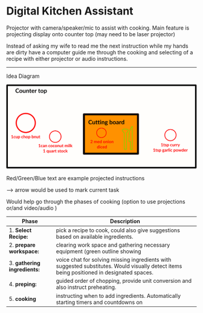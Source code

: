 # Digital Kitchen Assistant

Projector with camera/speaker/mic to assist with cooking. Main feature is projecting display onto counter top (may need to be laser projector)

Instead of asking my wife to read me the next instruction while my hands are dirty have a computer guide me through the cooking and selecting of a recipe with either projector or audio instructions.

---

Idea Diagram

![project Diagram](./dka.svg)

Red/Green/Blue text are example projected instructions

--> arrow would be used to mark current task

Would help go through the phases of cooking (option to use projections or/and video/audio )

| Phase                         | Description                                                                                                                               |
| ----------------------------- | ----------------------------------------------------------------------------------------------------------------------------------------- |
| 1. **Select Recipe:**         | pick a recipe to cook, could also give suggestions based on available ingredients.                                                        |
| 2. **prepare workspace:**     | clearing work space and gathering necessary equipment (green outline showing                                                              | knife/spoon to gather - camera to detect item gathered, red showing prep bowls) |
| 3. **gathering ingredients:** | voice chat for solving missing ingredients with suggested substitutes. Would visually detect items being positioned in designated spaces. |
| 4. **preping:**               | guided order of chopping, provide unit conversion and also instruct preheating.                                                           |
| 5. **cooking**                | instructing when to add ingredients. Automatically starting timers and countdowns on                                                      | detected phase changes. |
